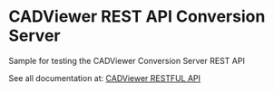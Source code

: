 # CADViewer REST API Conversion Server
 Sample for testing the CADViewer Conversion Server REST API
 
 See all documentation at: [CADViewer RESTFUL API](https://cadviewer.com/cadviewertechdocs/rest_api/)
 
